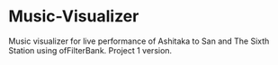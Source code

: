 # Music-Visualizer

Music visualizer for live performance of Ashitaka to San and The Sixth Station using ofFilterBank. Project 1 version.
